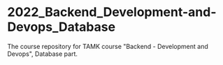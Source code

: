 # 2022_Backend_Development-and-Devops_Database
The course repository for TAMK course "Backend - Development and Devops", Database part.
